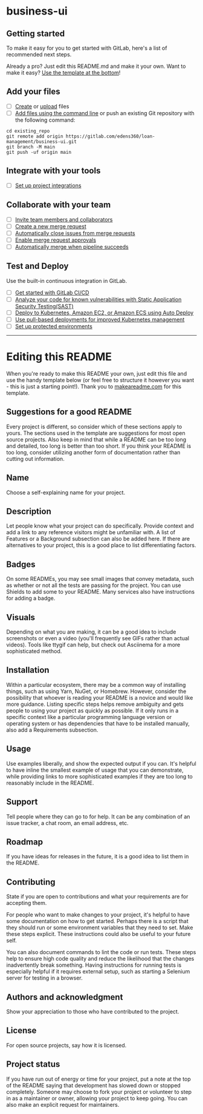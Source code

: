 # business-ui



## Getting started

To make it easy for you to get started with GitLab, here's a list of recommended next steps.

Already a pro? Just edit this README.md and make it your own. Want to make it easy? [Use the template at the bottom](#editing-this-readme)!

## Add your files

- [ ] [Create](https://gitlab.com/-/experiment/new_project_readme_content:5ab9c7cdb0cde622a192623f5044177e?https://docs.gitlab.com/ee/user/project/repository/web_editor.html#create-a-file) or [upload](https://gitlab.com/-/experiment/new_project_readme_content:5ab9c7cdb0cde622a192623f5044177e?https://docs.gitlab.com/ee/user/project/repository/web_editor.html#upload-a-file) files
- [ ] [Add files using the command line](https://gitlab.com/-/experiment/new_project_readme_content:5ab9c7cdb0cde622a192623f5044177e?https://docs.gitlab.com/ee/gitlab-basics/add-file.html#add-a-file-using-the-command-line) or push an existing Git repository with the following command:

```
cd existing_repo
git remote add origin https://gitlab.com/edens360/loan-management/business-ui.git
git branch -M main
git push -uf origin main
```

## Integrate with your tools

- [ ] [Set up project integrations](https://gitlab.com/-/experiment/new_project_readme_content:5ab9c7cdb0cde622a192623f5044177e?https://gitlab.com/edens360/loan-management/business-ui/-/settings/integrations)

## Collaborate with your team

- [ ] [Invite team members and collaborators](https://gitlab.com/-/experiment/new_project_readme_content:5ab9c7cdb0cde622a192623f5044177e?https://docs.gitlab.com/ee/user/project/members/)
- [ ] [Create a new merge request](https://gitlab.com/-/experiment/new_project_readme_content:5ab9c7cdb0cde622a192623f5044177e?https://docs.gitlab.com/ee/user/project/merge_requests/creating_merge_requests.html)
- [ ] [Automatically close issues from merge requests](https://gitlab.com/-/experiment/new_project_readme_content:5ab9c7cdb0cde622a192623f5044177e?https://docs.gitlab.com/ee/user/project/issues/managing_issues.html#closing-issues-automatically)
- [ ] [Enable merge request approvals](https://gitlab.com/-/experiment/new_project_readme_content:5ab9c7cdb0cde622a192623f5044177e?https://docs.gitlab.com/ee/user/project/merge_requests/approvals/)
- [ ] [Automatically merge when pipeline succeeds](https://gitlab.com/-/experiment/new_project_readme_content:5ab9c7cdb0cde622a192623f5044177e?https://docs.gitlab.com/ee/user/project/merge_requests/merge_when_pipeline_succeeds.html)

## Test and Deploy

Use the built-in continuous integration in GitLab.

- [ ] [Get started with GitLab CI/CD](https://gitlab.com/-/experiment/new_project_readme_content:5ab9c7cdb0cde622a192623f5044177e?https://docs.gitlab.com/ee/ci/quick_start/index.html)
- [ ] [Analyze your code for known vulnerabilities with Static Application Security Testing(SAST)](https://gitlab.com/-/experiment/new_project_readme_content:5ab9c7cdb0cde622a192623f5044177e?https://docs.gitlab.com/ee/user/application_security/sast/)
- [ ] [Deploy to Kubernetes, Amazon EC2, or Amazon ECS using Auto Deploy](https://gitlab.com/-/experiment/new_project_readme_content:5ab9c7cdb0cde622a192623f5044177e?https://docs.gitlab.com/ee/topics/autodevops/requirements.html)
- [ ] [Use pull-based deployments for improved Kubernetes management](https://gitlab.com/-/experiment/new_project_readme_content:5ab9c7cdb0cde622a192623f5044177e?https://docs.gitlab.com/ee/user/clusters/agent/)
- [ ] [Set up protected environments](https://gitlab.com/-/experiment/new_project_readme_content:5ab9c7cdb0cde622a192623f5044177e?https://docs.gitlab.com/ee/ci/environments/protected_environments.html)

***

# Editing this README

When you're ready to make this README your own, just edit this file and use the handy template below (or feel free to structure it however you want - this is just a starting point!).  Thank you to [makeareadme.com](https://gitlab.com/-/experiment/new_project_readme_content:5ab9c7cdb0cde622a192623f5044177e?https://www.makeareadme.com/) for this template.

## Suggestions for a good README
Every project is different, so consider which of these sections apply to yours. The sections used in the template are suggestions for most open source projects. Also keep in mind that while a README can be too long and detailed, too long is better than too short. If you think your README is too long, consider utilizing another form of documentation rather than cutting out information.

## Name
Choose a self-explaining name for your project.

## Description
Let people know what your project can do specifically. Provide context and add a link to any reference visitors might be unfamiliar with. A list of Features or a Background subsection can also be added here. If there are alternatives to your project, this is a good place to list differentiating factors.

## Badges
On some READMEs, you may see small images that convey metadata, such as whether or not all the tests are passing for the project. You can use Shields to add some to your README. Many services also have instructions for adding a badge.

## Visuals
Depending on what you are making, it can be a good idea to include screenshots or even a video (you'll frequently see GIFs rather than actual videos). Tools like ttygif can help, but check out Asciinema for a more sophisticated method.

## Installation
Within a particular ecosystem, there may be a common way of installing things, such as using Yarn, NuGet, or Homebrew. However, consider the possibility that whoever is reading your README is a novice and would like more guidance. Listing specific steps helps remove ambiguity and gets people to using your project as quickly as possible. If it only runs in a specific context like a particular programming language version or operating system or has dependencies that have to be installed manually, also add a Requirements subsection.

## Usage
Use examples liberally, and show the expected output if you can. It's helpful to have inline the smallest example of usage that you can demonstrate, while providing links to more sophisticated examples if they are too long to reasonably include in the README.

## Support
Tell people where they can go to for help. It can be any combination of an issue tracker, a chat room, an email address, etc.

## Roadmap
If you have ideas for releases in the future, it is a good idea to list them in the README.

## Contributing
State if you are open to contributions and what your requirements are for accepting them.

For people who want to make changes to your project, it's helpful to have some documentation on how to get started. Perhaps there is a script that they should run or some environment variables that they need to set. Make these steps explicit. These instructions could also be useful to your future self.

You can also document commands to lint the code or run tests. These steps help to ensure high code quality and reduce the likelihood that the changes inadvertently break something. Having instructions for running tests is especially helpful if it requires external setup, such as starting a Selenium server for testing in a browser.

## Authors and acknowledgment
Show your appreciation to those who have contributed to the project.

## License
For open source projects, say how it is licensed.

## Project status
If you have run out of energy or time for your project, put a note at the top of the README saying that development has slowed down or stopped completely. Someone may choose to fork your project or volunteer to step in as a maintainer or owner, allowing your project to keep going. You can also make an explicit request for maintainers.


